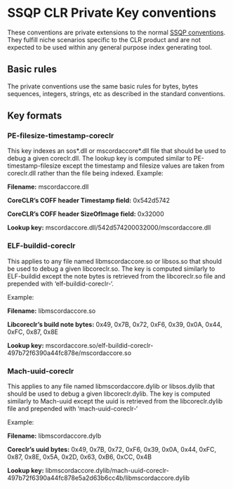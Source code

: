 # SSQP CLR Private Key conventions #

These conventions are private extensions to the normal [SSQP conventions](SSQP_Key_Conventions.md). They fulfill niche scenarios specific to the CLR product and are not expected to be used within any general purpose index generating tool.

## Basic rules ##

The private conventions use the same basic rules for bytes, bytes sequences, integers, strings, etc as described in the standard conventions.

## Key formats ##

### PE-filesize-timestamp-coreclr

This key indexes an sos\*.dll or mscordaccore\*.dll file that should be used to debug a given coreclr.dll. The lookup key is computed similar to PE-timestamp-filesize except the timestamp and filesize values are taken from coreclr.dll rather than the file being indexed.
Example:

**Filename:** mscordaccore.dll

**CoreCLR’s COFF header Timestamp field:** 0x542d5742

**CoreCLR’s COFF header SizeOfImage field:** 0x32000

**Lookup key:** mscordaccore.dll/542d574200032000/mscordaccore.dll


### ELF-buildid-coreclr

This applies to any file named libmscordaccore.so or libsos.so that should be used to debug a given libcoreclr.so. The key is computed similarly to ELF-buildid except the note bytes is retrieved from the libcoreclr.so file and prepended with ‘elf-buildid-coreclr-‘.

Example:

**Filename:** libmscordaccore.so

**Libcoreclr’s build note bytes:** 0x49, 0x7B, 0x72, 0xF6, 0x39, 0x0A, 0x44, 0xFC, 0x87, 0x8E

**Lookup key:** mscordaccore.so/elf-buildid-coreclr-497b72f6390a44fc878e/mscordaccore.so

### Mach-uuid-coreclr

This applies to any file named libmscordaccore.dylib or libsos.dylib that should be used to debug a given libcoreclr.dylib. The key is computed similarly to Mach-uuid except the uuid is retrieved from the libcoreclr.dylib file and prepended with ‘mach-uuid-coreclr-‘

Example:

**Filename:** libmscordaccore.dylb

**Coreclr’s uuid bytes:** 0x49, 0x7B, 0x72, 0xF6, 0x39, 0x0A, 0x44, 0xFC, 0x87, 0x8E, 0x5A, 0x2D, 0x63, 0xB6, 0xCC, 0x4B

**Lookup key:** libmscordaccore.dylib/mach-uuid-coreclr-497b72f6390a44fc878e5a2d63b6cc4b/libmscordaccore.dylib
